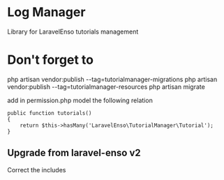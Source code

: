 # Log Manager

Library for LaravelEnso tutorials management

# Don't forget to

php artisan vendor:publish --tag=tutorialmanager-migrations
php artisan vendor:publish --tag=tutorialmanager-resources
php artisan migrate

add in permission.php model the following relation

>>>
    public function tutorials()
    {
        return $this->hasMany('LaravelEnso\TutorialManager\Tutorial');
    }
>>>

## Upgrade from laravel-enso v2

Correct the includes
